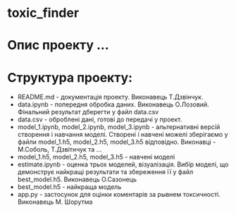 # toxic_finder

# Опис проекту ...

# Структура проекту:
* README.md - документація проекту. Виконавець Т.Дзвінчук. 
* data.ipynb - попередня обробка даних. Виконавець О.Лозовий. Фінальний результат дберегти у файл data.csv
* data.csv - оброблені дані, готові до передачі у проект.
* model_1.ipynb, model_2.ipynb, model_3.ipynb - альтернативні версій створення і навчання моделі. Створені і навчені можелі зберігаємо у файли model_1.h5, model_2.h5, model_3.h5 відповідно. Виконавці - М.Соболь, Т.Дзвітнчук та ...
* model_1.h5, model_2.h5, model_3.h5 - навчені моделі
* estimate.ipynb - оценка трьох моделей, візуалізація. Вибір моделі, що демонструє найкращі результати та збереження її у файл best_model.h5. Виконавець О.Сазонець
* best_model.h5 - найкраща модель
* app.py - застосунок для оцінки коментарів за рывнем токсичності. Виконавець М. Шорутма
